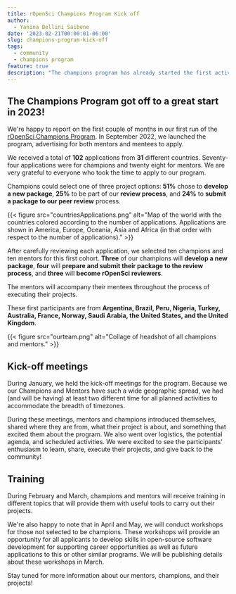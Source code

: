 ```yaml
---
title: rOpenSci Champions Program Kick off
author: 
  - Yanina Bellini Saibene
date: '2023-02-21T00:00:01-06:00'
slug: champions-program-kick-off
tags:
  - community
  - champions program
feature: true  
description: "The champions program has already started the first activities of 2023. Read where the participants are from and what they will be doing."
---
```


## The Champions Program got off to a great start in 2023!

We're happy to report on the first couple of months in our first run of the [rOpenSci Champions Program](/champions/). In September 2022, we launched the program, advertising for both mentors and mentees to apply.

We received a total of **102** applications from **31** different countries. Seventy-four applications were for champions and twenty eight for mentors. We are very grateful to everyone who took the time to apply to our program.

Champions could select one of three project options: **51%** chose to **develop a new package**, **25%** to be part of our **review process**, and **24%** to **submit a package to our peer review** process.

{{< figure src="countriesApplications.png" alt="Map of the world with the countries colored according to the number of applications. Applications are shown in America, Europe, Oceania, Asia and Africa (in that order with respect to the number of applications)." >}}

After carefully reviewing each application, we selected ten champions and ten mentors for this first cohort.  **Three** of our champions will **develop a new package**, **four** will **prepare and submit their package to the review process**, and **three** will **become rOpenSci reviewers**.

The mentors will accompany their mentees throughout the process of executing their projects.

These first participants are from **Argentina, Brazil, Peru, Nigeria, Turkey, Australia, France, Norway, Saudi Arabia, the United States, and the United Kingdom**.


{{< figure src="ourteam.png" alt="Collage of headshot of all champions and mentors." >}}


## Kick-off meetings

During January, we held the kick-off meetings for the program. Because we our Champions and Mentors have such a wide geographic spread, we had (and will be having) at least two different time for all planned activities to accommodate the breadth of timezones.

During these meetings, mentors and champions introduced themselves, shared where they are from, what their project is about, and something that excited them about the program. We also went over logistics, the potential agenda, and scheduled activities.  We were excited to see the participants' enthusiasm to learn, share, execute their projects, and give back to the community!

## Training

During February and March, champions and mentors will receive training in different topics that will provide them with useful tools to carry out their projects.

We're also happy to note that in April and May, we will conduct workshops for those not selected to be champions. These workshops will provide an opportunity for all applicants to develop skills in open-source software development for supporting career opportunities as well as future applications to this or other similar programs.  We will be publishing details about these workshops in March.

Stay tuned for more information about our mentors, champions, and their projects!